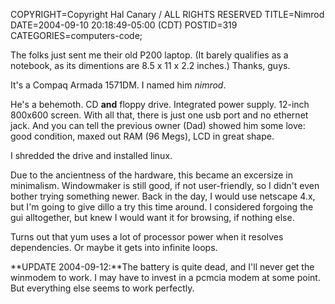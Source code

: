 COPYRIGHT=Copyright Hal Canary / ALL RIGHTS RESERVED
TITLE=Nimrod
DATE=2004-09-10 20:18:49-05:00 (CDT)
POSTID=319
CATEGORIES=computers-code;

The folks just sent me their old P200 laptop. (It barely qualifies as a notebook, as its dimentions are 8.5 x 11 x 2.2 inches.) Thanks, guys.

It's a Compaq Armada 1571DM. I named him _nimrod_.

He's a behemoth. CD **and** floppy drive. Integrated power supply. 12-inch 800x600 screen. With all that, there is just one usb port and no ethernet jack. And you can tell the previous owner (Dad) showed him some love: good condition, maxed out RAM (96 Megs), LCD in great shape.

I shredded the drive and installed linux.

Due to the ancientness of the hardware, this became an excersize in minimalism. Windowmaker is still good, if not user-friendly, so I didn't even bother trying something newer. Back in the day, I would use netscape 4.x, but I'm going to give dillo a try this time around. I considered forgoing the gui alltogether, but knew I would want it for browsing, if nothing else.

Turns out that yum uses a lot of processor power when it resolves dependencies. Or maybe it gets into infinite loops.

**UPDATE 2004-09-12:**The battery is quite dead, and I'll never get the winmodem to work. I may have to invest in a pcmcia modem at some point. But everything else seems to work perfectly.
